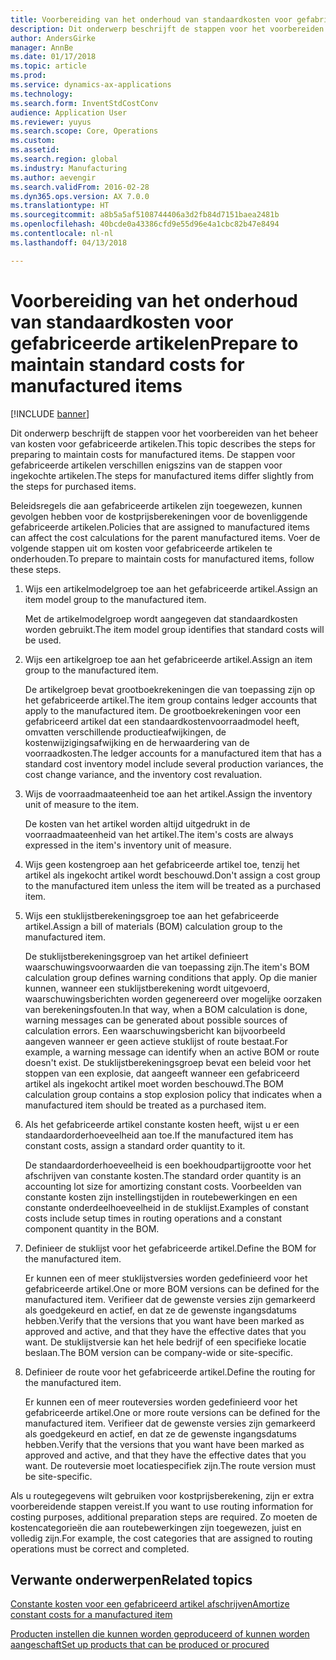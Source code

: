 ```yaml
---
title: Voorbereiding van het onderhoud van standaardkosten voor gefabriceerde artikelen
description: Dit onderwerp beschrijft de stappen voor het voorbereiden van het beheer van kosten voor gefabriceerde artikelen.
author: AndersGirke
manager: AnnBe
ms.date: 01/17/2018
ms.topic: article
ms.prod: 
ms.service: dynamics-ax-applications
ms.technology: 
ms.search.form: InventStdCostConv
audience: Application User
ms.reviewer: yuyus
ms.search.scope: Core, Operations
ms.custom: 
ms.assetid: 
ms.search.region: global
ms.industry: Manufacturing
ms.author: aevengir
ms.search.validFrom: 2016-02-28
ms.dyn365.ops.version: AX 7.0.0
ms.translationtype: HT
ms.sourcegitcommit: a8b5a5af5108744406a3d2fb84d7151baea2481b
ms.openlocfilehash: 40bcde0a43386cfd9e55d96e4a1cbc82b47e8494
ms.contentlocale: nl-nl
ms.lasthandoff: 04/13/2018

---
```



# <a name="prepare-to-maintain-standard-costs-for-manufactured-items"></a><span data-ttu-id="5d1cb-103">Voorbereiding van het onderhoud van standaardkosten voor gefabriceerde artikelen</span><span class="sxs-lookup"><span data-stu-id="5d1cb-103">Prepare to maintain standard costs for manufactured items</span></span>

[!INCLUDE [banner](../includes/banner.md)]

<span data-ttu-id="5d1cb-104">Dit onderwerp beschrijft de stappen voor het voorbereiden van het beheer van kosten voor gefabriceerde artikelen.</span><span class="sxs-lookup"><span data-stu-id="5d1cb-104">This topic describes the steps for preparing to maintain costs for manufactured items.</span></span> <span data-ttu-id="5d1cb-105">De stappen voor gefabriceerde artikelen verschillen enigszins van de stappen voor ingekochte artikelen.</span><span class="sxs-lookup"><span data-stu-id="5d1cb-105">The steps for manufactured items differ slightly from the steps for purchased items.</span></span>

<span data-ttu-id="5d1cb-106">Beleidsregels die aan gefabriceerde artikelen zijn toegewezen, kunnen gevolgen hebben voor de kostprijsberekeningen voor de bovenliggende gefabriceerde artikelen.</span><span class="sxs-lookup"><span data-stu-id="5d1cb-106">Policies that are assigned to manufactured items can affect the cost calculations for the parent manufactured items.</span></span> <span data-ttu-id="5d1cb-107">Voer de volgende stappen uit om kosten voor gefabriceerde artikelen te onderhouden.</span><span class="sxs-lookup"><span data-stu-id="5d1cb-107">To prepare to maintain costs for manufactured items, follow these steps.</span></span>

1. <span data-ttu-id="5d1cb-108">Wijs een artikelmodelgroep toe aan het gefabriceerde artikel.</span><span class="sxs-lookup"><span data-stu-id="5d1cb-108">Assign an item model group to the manufactured item.</span></span> 

   <span data-ttu-id="5d1cb-109">Met de artikelmodelgroep wordt aangegeven dat standaardkosten worden gebruikt.</span><span class="sxs-lookup"><span data-stu-id="5d1cb-109">The item model group identifies that standard costs will be used.</span></span>

2. <span data-ttu-id="5d1cb-110">Wijs een artikelgroep toe aan het gefabriceerde artikel.</span><span class="sxs-lookup"><span data-stu-id="5d1cb-110">Assign an item group to the manufactured item.</span></span> 

   <span data-ttu-id="5d1cb-111">De artikelgroep bevat grootboekrekeningen die van toepassing zijn op het gefabriceerde artikel.</span><span class="sxs-lookup"><span data-stu-id="5d1cb-111">The item group contains ledger accounts that apply to the manufactured item.</span></span> <span data-ttu-id="5d1cb-112">De grootboekrekeningen voor een gefabriceerd artikel dat een standaardkostenvoorraadmodel heeft, omvatten verschillende productieafwijkingen, de kostenwijzigingsafwijking en de herwaardering van de voorraadkosten.</span><span class="sxs-lookup"><span data-stu-id="5d1cb-112">The ledger accounts for a manufactured item that has a standard cost inventory model include several production variances, the cost change variance, and the inventory cost revaluation.</span></span>

3. <span data-ttu-id="5d1cb-113">Wijs de voorraadmaateenheid toe aan het artikel.</span><span class="sxs-lookup"><span data-stu-id="5d1cb-113">Assign the inventory unit of measure to the item.</span></span> 

   <span data-ttu-id="5d1cb-114">De kosten van het artikel worden altijd uitgedrukt in de voorraadmaateenheid van het artikel.</span><span class="sxs-lookup"><span data-stu-id="5d1cb-114">The item's costs are always expressed in the item's inventory unit of measure.</span></span>

4. <span data-ttu-id="5d1cb-115">Wijs geen kostengroep aan het gefabriceerde artikel toe, tenzij het artikel als ingekocht artikel wordt beschouwd.</span><span class="sxs-lookup"><span data-stu-id="5d1cb-115">Don't assign a cost group to the manufactured item unless the item will be treated as a purchased item.</span></span>

5. <span data-ttu-id="5d1cb-116">Wijs een stuklijstberekeningsgroep toe aan het gefabriceerde artikel.</span><span class="sxs-lookup"><span data-stu-id="5d1cb-116">Assign a bill of materials (BOM) calculation group to the manufactured item.</span></span> 

   <span data-ttu-id="5d1cb-117">De stuklijstberekeningsgroep van het artikel definieert waarschuwingsvoorwaarden die van toepassing zijn.</span><span class="sxs-lookup"><span data-stu-id="5d1cb-117">The item's BOM calculation group defines warning conditions that apply.</span></span> <span data-ttu-id="5d1cb-118">Op die manier kunnen, wanneer een stuklijstberekening wordt uitgevoerd, waarschuwingsberichten worden gegenereerd over mogelijke oorzaken van berekeningsfouten.</span><span class="sxs-lookup"><span data-stu-id="5d1cb-118">In that way, when a BOM calculation is done, warning messages can be generated about possible sources of calculation errors.</span></span> <span data-ttu-id="5d1cb-119">Een waarschuwingsbericht kan bijvoorbeeld aangeven wanneer er geen actieve stuklijst of route bestaat.</span><span class="sxs-lookup"><span data-stu-id="5d1cb-119">For example, a warning message can identify when an active BOM or route doesn't exist.</span></span> <span data-ttu-id="5d1cb-120">De stuklijstberekeningsgroep bevat een beleid voor het stoppen van een explosie, dat aangeeft wanneer een gefabriceerd artikel als ingekocht artikel moet worden beschouwd.</span><span class="sxs-lookup"><span data-stu-id="5d1cb-120">The BOM calculation group contains a stop explosion policy that indicates when a manufactured item should be treated as a purchased item.</span></span>

6. <span data-ttu-id="5d1cb-121">Als het gefabriceerde artikel constante kosten heeft, wijst u er een standaardorderhoeveelheid aan toe.</span><span class="sxs-lookup"><span data-stu-id="5d1cb-121">If the manufactured item has constant costs, assign a standard order quantity to it.</span></span> 

   <span data-ttu-id="5d1cb-122">De standaardorderhoeveelheid is een boekhoudpartijgrootte voor het afschrijven van constante kosten.</span><span class="sxs-lookup"><span data-stu-id="5d1cb-122">The standard order quantity is an accounting lot size for amortizing constant costs.</span></span> <span data-ttu-id="5d1cb-123">Voorbeelden van constante kosten zijn instellingstijden in routebewerkingen en een constante onderdeelhoeveelheid in de stuklijst.</span><span class="sxs-lookup"><span data-stu-id="5d1cb-123">Examples of constant costs include setup times in routing operations and a constant component quantity in the BOM.</span></span>

7. <span data-ttu-id="5d1cb-124">Definieer de stuklijst voor het gefabriceerde artikel.</span><span class="sxs-lookup"><span data-stu-id="5d1cb-124">Define the BOM for the manufactured item.</span></span> 

   <span data-ttu-id="5d1cb-125">Er kunnen een of meer stuklijstversies worden gedefinieerd voor het gefabriceerde artikel.</span><span class="sxs-lookup"><span data-stu-id="5d1cb-125">One or more BOM versions can be defined for the manufactured item.</span></span> <span data-ttu-id="5d1cb-126">Verifieer dat de gewenste versies zijn gemarkeerd als goedgekeurd en actief, en dat ze de gewenste ingangsdatums hebben.</span><span class="sxs-lookup"><span data-stu-id="5d1cb-126">Verify that the versions that you want have been marked as approved and active, and that they have the effective dates that you want.</span></span> <span data-ttu-id="5d1cb-127">De stuklijstversie kan het hele bedrijf of een specifieke locatie beslaan.</span><span class="sxs-lookup"><span data-stu-id="5d1cb-127">The BOM version can be company-wide or site-specific.</span></span>

8. <span data-ttu-id="5d1cb-128">Definieer de route voor het gefabriceerde artikel.</span><span class="sxs-lookup"><span data-stu-id="5d1cb-128">Define the routing for the manufactured item.</span></span> 

   <span data-ttu-id="5d1cb-129">Er kunnen een of meer routeversies worden gedefinieerd voor het gefabriceerde artikel.</span><span class="sxs-lookup"><span data-stu-id="5d1cb-129">One or more route versions can be defined for the manufactured item.</span></span> <span data-ttu-id="5d1cb-130">Verifieer dat de gewenste versies zijn gemarkeerd als goedgekeurd en actief, en dat ze de gewenste ingangsdatums hebben.</span><span class="sxs-lookup"><span data-stu-id="5d1cb-130">Verify that the versions that you want have been marked as approved and active, and that they have the effective dates that you want.</span></span> <span data-ttu-id="5d1cb-131">De routeversie moet locatiespecifiek zijn.</span><span class="sxs-lookup"><span data-stu-id="5d1cb-131">The route version must be site-specific.</span></span>

<span data-ttu-id="5d1cb-132">Als u routegegevens wilt gebruiken voor kostprijsberekening, zijn er extra voorbereidende stappen vereist.</span><span class="sxs-lookup"><span data-stu-id="5d1cb-132">If you want to use routing information for costing purposes, additional preparation steps are required.</span></span> <span data-ttu-id="5d1cb-133">Zo moeten de kostencategorieën die aan routebewerkingen zijn toegewezen, juist en volledig zijn.</span><span class="sxs-lookup"><span data-stu-id="5d1cb-133">For example, the cost categories that are assigned to routing operations must be correct and completed.</span></span>

<a name="related-topics"></a><span data-ttu-id="5d1cb-134">Verwante onderwerpen</span><span class="sxs-lookup"><span data-stu-id="5d1cb-134">Related topics</span></span>
--------

[<span data-ttu-id="5d1cb-135">Constante kosten voor een gefabriceerd artikel afschrijven</span><span class="sxs-lookup"><span data-stu-id="5d1cb-135">Amortize constant costs for a manufactured item</span></span>](amortize-constant-costs-manufactured-item.md)

[<span data-ttu-id="5d1cb-136">Producten instellen die kunnen worden geproduceerd of kunnen worden aangeschaft</span><span class="sxs-lookup"><span data-stu-id="5d1cb-136">Set up products that can be produced or procured</span></span>](manufactured-items-treated-as-purchased-items.md)


